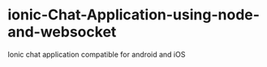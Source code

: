 # ionic-Chat-Application-using-node-and-websocket
Ionic chat application compatible for android and iOS
